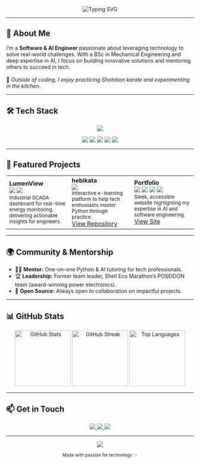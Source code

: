 <!-- MAIN VISUAL BANNER
<p align="center">
  <img src="https://svgshare.com/i/15Jr.svg" alt="Ioannis Lazaridis Banner" width="100%" />
</p>
 -->
<!-- If you want a custom SVG, you can use https://app.haikei.app/ or https://svgbackgrounds.com/ to generate one. -->

<p align="center">
  <img src="https://readme-typing-svg.demolab.com?font=Fira+Code&size=28&pause=1000&color=2C3E50&vCenter=true&width=700&lines=Empowering+Professionals+with+AI+%26+Software+Solutions;Innovator+Mentor+Engineer+Karateka" alt="Typing SVG">
</p>

---

## 👋 About Me

I’m a <b>Software & AI Engineer</b> passionate about leveraging technology to solve real-world challenges. With a BSc in Mechanical Engineering and deep expertise in AI, I focus on building innovative solutions and mentoring others to succeed in tech.  
<br>
🥋 <i>Outside of coding, I enjoy practicing Shotokan karate and experimenting in the kitchen.</i>

---

## 🛠️ Tech Stack

<p align="center">
  <img src="https://skillicons.dev/icons?i=python,tensorflow,streamlit,flask,js,html,css,git,linux,postgresql" />
</p>

<!-- Individual badges for extra pop -->
<p align="center">
  <img src="https://img.shields.io/badge/Python-2c3e50?style=for-the-badge&logo=python&logoColor=yellow" />
  <img src="https://img.shields.io/badge/TensorFlow-e67e22?style=for-the-badge&logo=tensorflow&logoColor=white" />
  <img src="https://img.shields.io/badge/Streamlit-16a085?style=for-the-badge&logo=streamlit&logoColor=white" />
  <img src="https://img.shields.io/badge/Flask-000?style=for-the-badge&logo=flask&logoColor=white" />
  <img src="https://img.shields.io/badge/JavaScript-f39c12?style=for-the-badge&logo=javascript&logoColor=black" />
</p>

---

## 🚀 Featured Projects

<table>
  <tr>
    <td width="33%">
      <strong>LumenView</strong><br>
      <img src="https://img.shields.io/badge/Dash-16a085?style=flat&logo=plotly" />
      <img src="https://img.shields.io/badge/Plotly-3b4cca?style=flat&logo=plotly" /><br>
      <sub>Industrial SCADA dashboard for real-time energy monitoring, delivering actionable insights for engineers.</sub>
    </td>
    <td width="33%">
      <strong>hebikata</strong><br>
      <img src="https://img.shields.io/badge/Streamlit-16a085?style=flat&logo=streamlit" /><br>
      <sub>Interactive e-learning platform to help tech enthusiasts master Python through practice.</sub><br>
      <a href="https://github.com/Rumbleaxe/hebikata">View Repository</a>
    </td>
    <td width="33%">
      <strong>Portfolio</strong><br>
      <img src="https://img.shields.io/badge/Flask-000?style=flat&logo=flask" />
      <img src="https://img.shields.io/badge/HTML5-e34c26?style=flat&logo=html5" />
      <img src="https://img.shields.io/badge/CSS3-264de4?style=flat&logo=css3" />
      <img src="https://img.shields.io/badge/JavaScript-f7df1e?style=flat&logo=javascript" /><br>
      <sub>Sleek, accessible website highlighting my expertise in AI and software engineering.</sub><br>
      <a href="https://rumbleaxe.helioho.st">View Site</a>
    </td>
  </tr>
</table>

---

## 🌍 Community & Mentorship

- 🧑‍🏫 <b>Mentor:</b> One-on-one Python & AI tutoring for tech professionals.
- 🏆 <b>Leadership:</b> Former team leader, Shell Eco Marathon’s POSEIDON team (award-winning power electronics).
- 🤝 <b>Open Source:</b> Always open to collaboration on impactful projects.

---

## 📊 GitHub Stats

<p align="center">
  <img src="https://github-readme-stats.vercel.app/api?username=Rumbleaxe&theme=dracula&show_icons=true" alt="GitHub Stats" height="150" />
  <img src="https://github-readme-streak-stats.herokuapp.com/?user=Rumbleaxe&theme=dracula" alt="GitHub Streak" height="150"/>
  <img src="https://github-readme-stats.vercel.app/api/top-langs/?username=Rumbleaxe&layout=compact&theme=dracula" alt="Top Languages" height="150"/>
</p>

---

## 📫 Get in Touch

<p align="center">
  <a href="https://linkedin.com/in/ioannislazaridis">
    <img src="https://img.shields.io/badge/LinkedIn-0077b5?style=for-the-badge&logo=linkedin&logoColor=white" />
  </a>
  <a href="https://rumbleaxe.helioho.st">
    <img src="https://img.shields.io/badge/Portfolio-222?style=for-the-badge&logo=google-chrome&logoColor=white" />
  </a>
  <a href="mailto:i.d.lazaridis@protonmail.com">
    <img src="https://img.shields.io/badge/Email-d14836?style=for-the-badge&logo=gmail&logoColor=white" />
  </a>
</p>

---

<p align="center">
  <img src="https://capsule-render.vercel.app/api?type=waving&color=2c3e50,bdc3c7&height=100&section=footer"/>
<div align="center">
  <sub>Made with passion for technology &nbsp;💡</sub>
</p>

